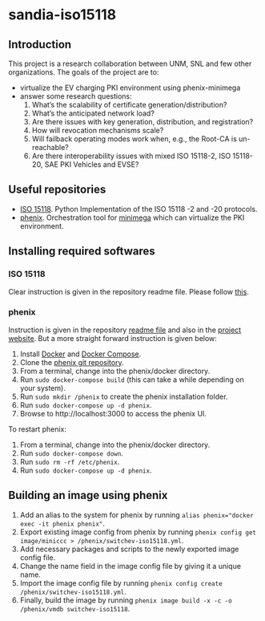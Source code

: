 # sandia-iso15118
## Introduction
This project is a research collaboration between UNM, SNL and few other organizations. The goals of the project are to:
- virtualize the EV charging PKI environment using phenix-minimega
- answer some research questions:
  1. What’s the scalability of certificate generation/distribution?
  2. What’s the anticipated network load?
  3. Are there issues with key generation, distribution, and registration?
  4. How will revocation mechanisms scale?
  5. Will failback operating modes work when, e.g., the Root-CA is un-reachable?
  6. Are there interoperability issues with mixed ISO 15118-2, ISO 15118-20, SAE PKI Vehicles and EVSE?

## Useful repositories
- [ISO 15118](https://github.com/SwitchEV/iso15118). Python Implementation of the ISO 15118 -2 and -20 protocols.
- [phenix](https://github.com/sandia-minimega/phenix). Orchestration tool for [minimega](https://github.com/sandia-minimega/minimega) which can virtualize the PKI environment.

## Installing required softwares
### ISO 15118
Clear instruction is given in the repository readme file. Please follow [this](https://github.com/SwitchEV/iso15118#readme).
### phenix
Instruction is given in the repository [readme file](https://github.com/sandia-minimega/phenix) and also in the [project website](https://phenix.sceptre.dev/). But a more straight forward instruction is given below:
1. Install [Docker](https://docs.docker.com/engine/install/ubuntu/) and [Docker Compose](https://docs.docker.com/compose/install/).
2. Clone the [phenix git repository](https://github.com/sandia-minimega/phenix.git).
3. From a terminal, change into the phenix/docker directory.
4. Run `sudo docker-compose build` (this can take a while depending on your system).
5. Run `sudo mkdir /phenix` to create the phenix installation folder.
6. Run `sudo docker-compose up -d phenix`.
7. Browse to http://localhost:3000 to access the phenix UI.

To restart phenix:
1. From a terminal, change into the phenix/docker directory.
2. Run `sudo docker-compose down`.
3. Run `sudo rm -rf /etc/phenix`.
4. Run `sudo docker-compose up -d phenix`.

## Building an image using phenix
1. Add an alias to the system for phenix by running `alias phenix="docker exec -it phenix phenix"`.
2. Export existing image config from phenix by running `phenix config get image/miniccc > /phenix/switchev-iso15118.yml`.
3. Add necessary packages and scripts to the newly exported image config file.
4. Change the name field in the image config file by giving it a unique name.
5. Import the image config file by running `phenix config create /phenix/switchev-iso15118.yml`.
6. Finally, build the image by running `phenix image build -x -c -o /phenix/vmdb switchev-iso15118`.
